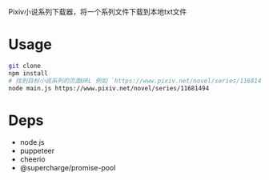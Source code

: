 
Pixiv小说系列下载器，将一个系列文件下载到本地txt文件

# Usage

```bash
git clone 
npm install
# 找到目标小说系列的页面URL 例如 `https://www.pixiv.net/novel/series/11681494`
node main.js https://www.pixiv.net/novel/series/11681494
```

# Deps
- node.js
- puppeteer 
- cheerio
- @supercharge/promise-pool

